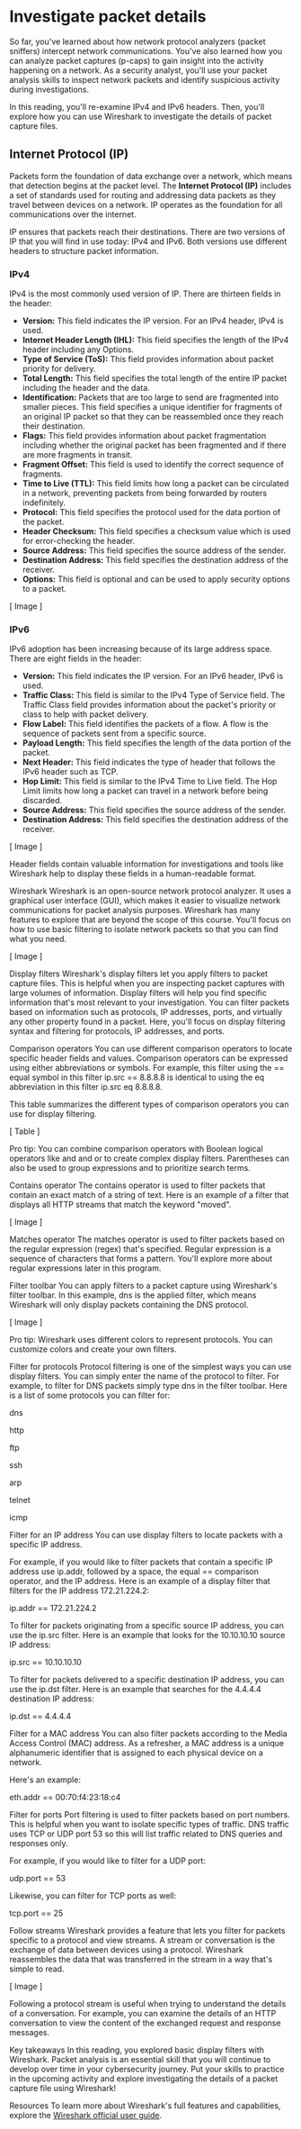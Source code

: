 # Investigate packet details
So far, you've learned about how network protocol analyzers (packet sniffers) intercept network communications. You've also learned how you can analyze packet captures (p-caps) to gain insight into the activity happening on a network. As a security analyst, you'll use your packet analysis skills to inspect network packets and identify suspicious activity during investigations. 

In this reading, you'll re-examine IPv4 and IPv6 headers. Then, you'll explore how you can use Wireshark to investigate the details of packet capture files. 

## Internet Protocol (IP)
Packets form the foundation of data exchange over a network, which means that detection begins at the packet level. The **Internet Protocol (IP)** includes a set of standards used for routing and addressing data packets as they travel between devices on a network. IP operates as the foundation for all communications over the internet.

IP ensures that packets reach their destinations. There are two versions of IP that you will find in use today: IPv4 and IPv6. Both versions use different headers to structure packet information. 

### IPv4
IPv4 is the most commonly used version of IP. There are thirteen fields in the header:

- **Version:** This field indicates the IP version. For an IPv4 header, IPv4 is used.
- **Internet Header Length (IHL):** This field specifies the length of the IPv4 header including any Options.
- **Type of Service (ToS):** This field provides information about packet priority for delivery.
- **Total Length:** This field specifies the total length of the entire IP packet including the header and the data.
- **Identification:** Packets that are too large to send are fragmented into smaller pieces. This field specifies a unique identifier for fragments of an original IP packet so that they can be reassembled once they reach their destination.
- **Flags:** This field provides information about packet fragmentation including whether the original packet has been fragmented and if there are more fragments in transit.
- **Fragment Offset:** This field is used to identify the correct sequence of fragments.
- **Time to Live (TTL):** This field limits how long a packet can be circulated in a network, preventing packets from being forwarded by routers indefinitely.
- **Protocol:** This field specifies the protocol used for the data portion of the packet.
- **Header Checksum:** This field specifies a checksum value which is used for error-checking the header.
- **Source Address:** This field specifies the source address of the sender.
- **Destination Address:** This field specifies the destination address of the receiver.
- **Options:** This field is optional and can be used to apply security options to a packet.

[ Image ]

### IPv6
IPv6 adoption has been increasing because of its large address space. There are eight fields in the header:

- **Version:** This field indicates the IP version. For an IPv6 header, IPv6 is used.
- **Traffic Class:** This field is similar to the IPv4 Type of Service field. The Traffic Class field provides information about the packet's priority or class to help with packet delivery.
- **Flow Label:** This field identifies the packets of a flow. A flow is the sequence of packets sent from a specific source.
- **Payload Length:** This field specifies the length of the data portion of the packet.
- **Next Header:** This field indicates the type of header that follows the IPv6 header such as TCP.
- **Hop Limit:** This field is similar to the IPv4 Time to Live field. The Hop Limit limits how long a packet can travel in a network before being discarded.
- **Source Address:** This field specifies the source address of the sender.
- **Destination Address:** This field specifies the destination address of the receiver.

[ Image ]

Header fields contain valuable information for investigations and tools like Wireshark help to display these fields in a human-readable format.

Wireshark
Wireshark is an open-source network protocol analyzer. It uses a graphical user interface (GUI), which makes it easier to visualize network communications for packet analysis purposes. Wireshark has many features to explore that are beyond the scope of this course. You'll focus on how to use basic filtering to isolate network packets so that you can find what you need.

[ Image ]

Display filters
Wireshark's display filters let you apply filters to packet capture files. This is helpful when you are inspecting packet captures with large volumes of information. Display filters will help you find specific information that's most relevant to your investigation. You can filter packets based on information such as protocols, IP addresses, ports, and virtually any other property found in a packet. Here, you'll focus on display filtering syntax and filtering for protocols, IP addresses, and ports.

Comparison operators
You can use different comparison operators to locate specific header fields and values. Comparison operators can be expressed using either abbreviations or symbols. For example, this filter using the == equal symbol in this filter ip.src == 8.8.8.8 is identical to using the eq abbreviation in this filter ip.src eq 8.8.8.8.

This table summarizes the different types of comparison operators you can use for display filtering.

[ Table ]

Pro tip: You can combine comparison operators with Boolean logical operators like and and or to create complex display filters. Parentheses can also be used to group expressions and to prioritize search terms.

Contains operator
The contains operator is used to filter packets that contain an exact match of a string of text. Here is an example of a filter that displays all HTTP streams that match the keyword "moved". 

[ Image ]

Matches operator
The matches operator is used to filter packets based on the regular expression (regex) that's specified. Regular expression is a sequence of characters that forms a pattern. You'll explore more about regular expressions later in this program. 

Filter toolbar
You can apply filters to a packet capture using Wireshark's filter toolbar. In this example, dns is the applied filter, which means Wireshark will only display packets containing the DNS protocol.

[ Image ]

Pro tip: Wireshark uses different colors to represent protocols. You can customize colors and create your own filters.

Filter for protocols
Protocol filtering is one of the simplest ways you can use display filters. You can simply enter the name of the protocol to filter. For example, to filter for DNS packets simply type dns in the filter toolbar. Here is a list of some protocols you can filter for:

dns

http

ftp

ssh

arp

telnet

icmp

Filter for an IP address
You can use display filters to locate packets with a specific IP address. 

For example, if you would like to filter packets that contain a specific IP address use ip.addr, followed by a space, the equal == comparison operator, and the IP address. Here is an example of a display filter that filters for the IP address 172.21.224.2:

ip.addr == 172.21.224.2

To filter for packets originating from a specific source IP address, you can use the ip.src filter. Here is an example that looks for the 10.10.10.10 source IP address:

ip.src == 10.10.10.10

To filter for packets delivered to a specific destination IP address, you can use the ip.dst filter. Here is an example that searches for the 4.4.4.4 destination IP address:

ip.dst == 4.4.4.4

Filter for a MAC address
You can also filter packets according to the Media Access Control (MAC) address. As a refresher, a MAC address is a unique alphanumeric identifier that is assigned to each physical device on a network.

Here's an example:

eth.addr == 00:70:f4:23:18:c4

Filter for ports
Port filtering is used to filter packets based on port numbers. This is helpful when you want to isolate specific types of traffic. DNS traffic uses TCP or UDP port 53 so this will list traffic related to DNS queries and responses only.

For example, if you would like to filter for a UDP port:

udp.port == 53

Likewise, you can filter for TCP ports as well:

tcp.port == 25

Follow streams
Wireshark provides a feature that lets you filter for packets specific to a protocol and view streams. A stream or conversation is the exchange of data between devices using a protocol. Wireshark reassembles the data that was transferred in the stream in a way that's simple to read.

[ Image ]

Following a protocol stream is useful when trying to understand the details of a conversation. For example, you can examine the details of an HTTP conversation to view the content of the exchanged request and response messages.

Key takeaways
In this reading, you explored basic display filters with Wireshark. Packet analysis is an essential skill that you will continue to develop over time in your cybersecurity journey. Put your skills to practice in the upcoming activity and explore investigating the details of a packet capture file using Wireshark!

Resources
To learn more about Wireshark's full features and capabilities, explore the [Wireshark official user guide](https://www.wireshark.org/docs/wsug_html/).

